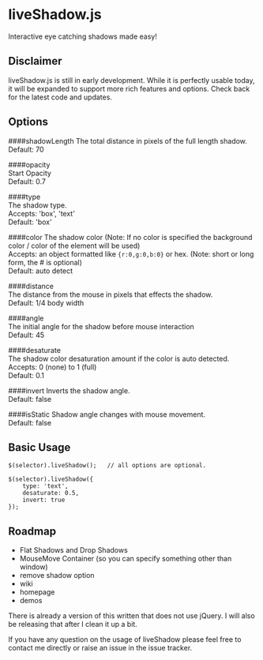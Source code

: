 liveShadow.js
============

Interactive eye catching shadows made easy!  

## Disclaimer 

liveShadow.js is still in early development. While it is perfectly usable today, it will be expanded to support more rich features and options. Check back for the latest code and updates.  

## Options

####shadowLength
The total distance in pixels of the full length shadow.  
Default: 70  


####opacity  
Start Opacity    
Default: 0.7  


####type  
The shadow type.  
Accepts: 'box', 'text'  
Default: 'box'  


####color 
The shadow color (Note: If no color is specified the background color / color of the element will be used)  
Accepts: an object formatted like `{r:0,g:0,b:0}` or hex. (Note: short or long form, the # is optional)  
Default: auto detect  


####distance  
The distance from the mouse in pixels that effects the shadow.  
Default: 1/4 body width  


####angle  
The initial angle for the shadow before mouse interaction  
Default: 45  


####desaturate  
The shadow color desaturation amount if the color is auto detected.  
Accepts: 0 (none) to 1 (full)  
Default: 0.1  


####invert
Inverts the shadow angle.  
Default: false  


####isStatic
Shadow angle changes with mouse movement.  
Default: false  


## Basic Usage
	
	$(selector).liveShadow(); 	// all options are optional.
	
	$(selector).liveShadow({
		type: 'text',
		desaturate: 0.5,
		invert: true
	});
	

## Roadmap
 - Flat Shadows and Drop Shadows
 - MouseMove Container (so you can specify something other than window) 
 - remove shadow option
 - wiki
 - homepage
 - demos

There is already a version of this written that does not use jQuery. I will also be releasing that after I clean it up a bit.  

If you have any question on the usage of liveShadow please feel free to contact me directly or raise an issue in the issue tracker. 